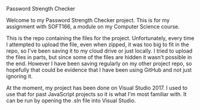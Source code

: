 Password Strength Checker

Welcome to my Password Strength Checker project. This is for my assignment with SOFT166, a module on my Computer Science course.

This is the repo containing the files for the project. Unfortunately, every time I attempted to upload the file, even when zipped, it was
too big to fit in the repo, so I've been saving it to my cloud drive or just locally. I tried to upload the files
in parts, but since some of the files are hidden it wasn't possible in the end. However I have been saving regularly on my other
project repo, so hopefully that could be evidence that I have been using GitHub and not just ignoring it.

At the moment, my project has been done on Visual Studio 2017. I used to use that for past JavaScript projects so it is what I'm most
familiar with. It can be run by opening the .sln file into Visual Studio.
